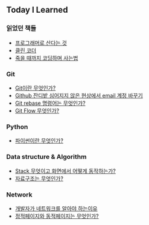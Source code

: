 ## Today I Learned 

### 읽었던 책들
+ <a href="https://github.com/pan3800/TIL/blob/main/%EC%9D%BD%EC%97%88%EB%8D%98%20%EC%B1%85%EB%93%A4/%ED%94%84%EB%A1%9C%EA%B7%B8%EB%9E%98%EB%A8%B8%EB%A1%9C%20%EC%82%B0%EB%8B%A4%EB%8A%94%20%EA%B2%83.md">프로그래머로 산다는 것</a>
+ <a href="https://github.com/pan3800/TIL/blob/main/%EC%9D%BD%EC%97%88%EB%8D%98%20%EC%B1%85%EB%93%A4/%ED%81%B4%EB%A6%B0%20%EC%BD%94%EB%8D%94.md">클린 코더</a>
+ <a href="https://github.com/pan3800/TIL/blob/main/%EC%9D%BD%EC%97%88%EB%8D%98%20%EC%B1%85%EB%93%A4/%EC%A3%BD%EC%9D%84%20%EB%95%8C%EA%B9%8C%EC%A7%80%20%EC%BD%94%EB%94%A9%ED%95%98%EB%A9%B0%20%EC%82%AC%EB%8A%94%20%EB%B2%95.md">죽을 때까지 코딩하며 사는법</a>


### Git
+ <a href="https://yanacoding.tistory.com/4">Git이란 무엇인가?</a>
+ <a href="https://wellbell.tistory.com/43">Github 잔디밭 심어지지 않은 현상에서 email 계정 바꾸기</a>
+ <a href="https://cross-the-line.tistory.com/20">Git rebase 명령어는 무엇인가?</a>
+ <a href="https://puleugo.tistory.com/107">Git Flow 무엇인가?</a>

### Python
+ <a href="">파이썬이란 무엇인가?</a>



### Data structure & Algorithm
+ <a href="https://tmdrnr96.tistory.com/28">Stack 무엇이고 화면에서 어떻게 동작하는가?</a>
+ <a href="https://bnzn2426.tistory.com/115#google_vignette">자료구조는 무엇인가?</a>

### Network
+ <a href="https://hongong.hanbit.co.kr/network-%EA%B0%9C%EB%B0%9C%EC%9E%90%EA%B0%80-%EC%BB%B4%ED%93%A8%ED%84%B0-%EB%84%A4%ED%8A%B8%EC%9B%8C%ED%81%AC%EB%A5%BC-%EC%95%8C%EC%95%84%EC%95%BC-%ED%95%98%EB%8A%94-%EC%9D%B4%EC%9C%A0/">개발자가 네트워크를 알아야 하는이유</a>
+ <a href="">정적페이지와 동적페이지는 무엇인가?</a>



